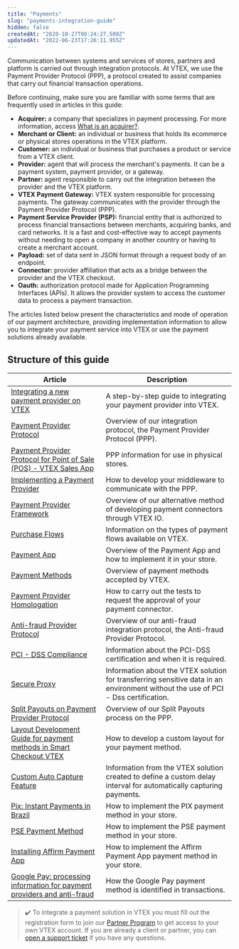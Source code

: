 ```yaml
---
title: "Payments"
slug: "payments-integration-guide"
hidden: false
createdAt: "2020-10-27T00:24:27.500Z"
updatedAt: "2022-06-23T17:26:11.955Z"
---
```

Communication between systems and services of stores, partners and platform is carried out through integration protocols. At VTEX, we use the Payment Provider Protocol (PPP), a protocol created to assist companies that carry out financial transaction operations.

Before continuing, make sure you are familiar with some terms that are frequently used in articles in this guide:

* **Acquirer:** a company that specializes in payment processing. For more information, access [What is an acquirer?](https://help.vtex.com/en/tutorial/what-is-an-acquirer--7N1oRTG8dGmOiIugC0cs4E).
* **Merchant or Client:** an individual or business that holds its ecommerce or physical stores operations in the VTEX platform.
* **Customer:** an individual or business that purchases a product or service from a VTEX client.
* **Provider:** agent that will process the merchant's payments. It can be a payment system, payment provider, or a gateway.
* **Partner:**  agent responsible to carry out the integration between the provider and the VTEX platform.
* **VTEX Payment Gateway:** VTEX system responsible for processing payments. The gateway communicates with the provider through the Payment Provider Protocol (PPP).
* **Payment Service Provider (PSP):**  financial entity that is authorized to process financial transactions between merchants, acquiring banks, and card networks. It is a fast and cost-effective way to accept payments without needing to open a company in another country or having to create a merchant account.
* **Payload:** set of data sent in JSON format through a request body of an endpoint.
* **Connector:** provider affiliation that acts as a bridge between the provider and the VTEX checkout.
* **Oauth:** authorization protocol made for Application Programming Interfaces (APIs). It allows the provider system to access the customer data to process a payment transaction.

The articles listed below present the characteristics and mode of operation of our payment architecture, providing implementation information to allow you to integrate your payment service into VTEX or use the payment solutions already available.

## Structure of this guide

| Article                                                                                                                                                                                | Description                                                                                                                       |
| -------------------------------------------------------------------------------------------------------------------------------------------------------------------------------------- | --------------------------------------------------------------------------------------------------------------------------------- |
| [Integrating a new payment provider on VTEX](https://developers.vtex.com/docs/guides/integrating-a-new-payment-provider-on-vtex)                                                          | A step-by-step guide to integrating your payment provider into VTEX.                                                              |
| [Payment Provider Protocol](https://developers.vtex.com/docs/guides/payments-integration-payment-provider-protocol)                                                                       | Overview of our integration protocol, the Payment Provider Protocol (PPP).                                                        |
| [Payment Provider Protocol for Point of Sale (POS) - VTEX Sales App](https://developers.vtex.com/docs/guides/payments-integration-ppp-applied-to-pos)                                                  | PPP information for use in physical stores.                                                                                       |
| [Implementing a Payment Provider](https://developers.vtex.com/docs/guides/payments-integration-implementing-a-payment-provider)                                                           | How to develop your middleware to communicate with the PPP.                                                                       |
| [Payment Provider Framework](https://developers.vtex.com/docs/guides/payments-integration-payment-provider-framework)                                                                     | Overview of our alternative method of developing payment connectors through VTEX IO.                                              |
| [Purchase Flows](https://developers.vtex.com/docs/guides/payments-integration-purchase-flows)                                                                                             | Information on the types of payment flows available on VTEX.                                                                      |
| [Payment App](https://developers.vtex.com/docs/guides/payments-integration-payment-app)                                                                                                   | Overview of the Payment App and how to implement it in your store.                                                                |
| [Payment Methods](https://developers.vtex.com/docs/guides/payments-integration-payment-methods)                                                                                           | Overview of payment methods accepted by VTEX.                                                                                     |
| [Payment Provider Homologation](https://developers.vtex.com/docs/guides/payments-integration-payment-provider-homologation)                                                               | How to carry out the tests to request the approval of your payment connector.                                                     |
| [Anti-fraud Provider Protocol](https://developers.vtex.com/docs/guides/how-the-integration-protocol-between-vtex-and-antifraud-companies-works)                                           | Overview of our anti-fraud integration protocol, the Anti-fraud Provider Protocol.                                                |
| [PCI - DSS Compliance](https://developers.vtex.com/docs/guides/payments-integration-pci-dss-compliance)                                                                                   | Information about the PCI-DSS certification and when it is required.                                                              |
| [Secure Proxy](https://developers.vtex.com/docs/guides/payments-integration-secure-proxy)                                                                                                 | Information about the VTEX solution for transferring sensitive data in an environment without the use of PCI - Dss certification. |
| [Split Payouts on Payment Provider Protocol](https://developers.vtex.com/docs/guides/split-payouts-on-payment-provider-protocol)                                                          | Overview of our Split Payouts process on the PPP.                                                                                 |
| [Layout Development Guide for payment methods in Smart Checkout VTEX](https://developers.vtex.com/docs/guides/layout-development-guide-for-payment-methods-in-smart-checkout-vtex)        | How to develop a custom layout for your payment method.                                                                           |
| [Custom Auto Capture Feature](https://developers.vtex.com/docs/guides/custom-auto-capture-feature)                                                                                        | Information from the VTEX solution created to define a custom delay interval for automatically capturing payments.                |
| [Pix: Instant Payments in Brazil](https://developers.vtex.com/docs/guides/payments-integration-pix-instant-payments-in-brazil)                                                            | How to implement the PIX payment method in your store.                                                                            |
| [PSE Payment Method](https://developers.vtex.com/docs/guides/pse-payment-method)                                                                                                          | How to implement the PSE payment method in your store.                                                                            |
| [Installing Affirm Payment App](https://developers.vtex.com/docs/guides/installing-affirm-payment-app-1)                                                                                  | How to implement the Affirm Payment App payment method in your store.                                                             |
| [Google Pay: processing information for payment providers and anti-fraud](https://developers.vtex.com/docs/guides/google-pay-processing-information-for-payment-providers-and-anti-fraud) | How the Google Pay payment method is identified in transactions.                                                                  |

> ✔️ To integrate a payment solution in VTEX you must fill out the registration form to join our [Partner Program](https://vtex.com/us-en/partner/) to get access to your own VTEX account. If you are already a client or partner, you can [open a support ticket](https://help.vtex.com/en/tutorial/opening-tickets-to-vtex-support--16yOEqpO32UQYygSmMSSAM) if you have any questions.
